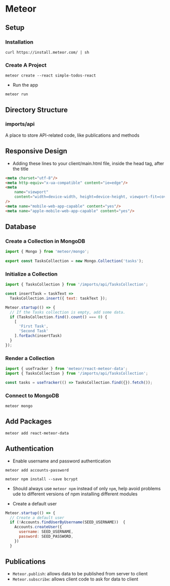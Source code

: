 # Meteor

## Setup
### Installation
```shell
curl https://install.meteor.com/ | sh
```

### Create A Project
```shell
meteor create --react simple-todos-react
```
- Run the app
```shell
meteor run
```

## Directory Structure

### imports/api
A place to store API-related code, like publications and methods

## Responsive Design
- Adding these lines to your client/main.html file, inside the head tag, after the title
```html
<meta charset="utf-8"/>
<meta http-equiv="x-ua-compatible" content="ie=edge"/>
<meta
    name="viewport"
    content="width=device-width, height=device-height, viewport-fit=cover, initial-scale=1, maximum-scale=1, minimum-scale=1, user-scalable=no"
/>
<meta name="mobile-web-app-capable" content="yes"/>
<meta name="apple-mobile-web-app-capable" content="yes"/>
```

## Database
### Create a Collection in MongoDB
```jsx
import { Mongo } from 'meteor/mongo';
 
export const TasksCollection = new Mongo.Collection('tasks');
```
### Initialize a Collection
```jsx
import { TasksCollection } from '/imports/api/TasksCollection';

const insertTask = taskText =>
  TasksCollection.insert({ text: taskText });

Meteor.startup(() => {
  // If the Tasks collection is empty, add some data.
  if (TasksCollection.find().count() === 0) {
    [
      'First Task',
      'Second Task'
    ].forEach(insertTask)
  }
});
```
### Render a Collection
```jsx
import { useTracker } from 'meteor/react-meteor-data';
import { TasksCollection } from '/imports/api/TasksCollection';

const tasks = useTracker(() => TasksCollection.find({}).fetch());
```

### Connect to MongoDB
```shell
meteor mongo
```

## Add Packages
```shell
meteor add react-meteor-data
```

## Authentication
- Enable username and password authentication
```shell
meteor add accounts-password

meteor npm install --save bcrypt
```
- Should always use `meteor npm` instead of only `npm`, help avoid problems ude to different versions of npm installing different modules

- Create a default user
```jsx
Meteor.startup(() => {
  // Create a default user 
  if (!Accounts.findUserByUsername(SEED_USERNAME))  {
    Accounts.createUser({
      username: SEED_USERNAME,
      password: SEED_PASSWORD,
    })
  }
```

## Publications
- `Meteor.publish`: allows data to be published from server to client
- `Meteor.subscribe`: allows client code to ask for data to client
